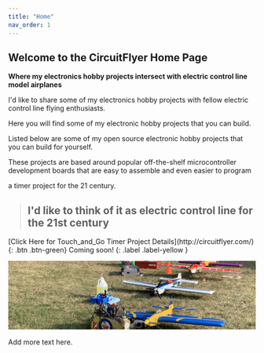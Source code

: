 ```yaml
---
title: "Home"
nav_order: 1
---
```


## Welcome to the CircuitFlyer Home Page

**Where my electronics hobby projects intersect with electric control line model airplanes**

I'd like to share some of my electronics hobby projects with fellow electric control line flying enthusiasts.

Here you will find some of my electronic hobby projects that you can build.

Listed below are some of my open source electronic hobby projects that you can build for yourself.

These projects are based around popular off-the-shelf microcontroller development boards that are easy to assemble and even easier to program

a timer project for the 21 century.

> ## I'd like to think of it as **electric control line for the 21st century**



 <span class="fs-6">
[Click Here for Touch_and_Go Timer Project Details](http://circuitflyer.com/){: .btn .btn-green}
</span>

 <span class="fs-6">
  Coming soon!  
{: .label .label-yellow }
</span>

![](/assets/images/2276.jpeg)

Add more text here.
